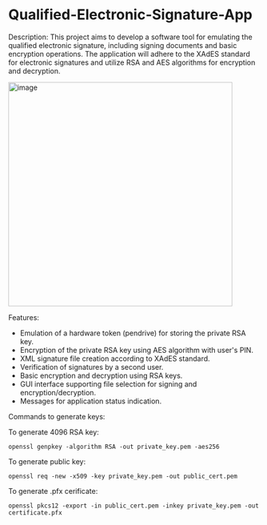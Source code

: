 # Qualified-Electronic-Signature-App

Description:
This project aims to develop a software tool for emulating the qualified electronic signature, including signing documents and basic encryption operations. The application will adhere to the XAdES standard for electronic signatures and utilize RSA and AES algorithms for encryption and decryption.

<img width="448" alt="image" src="https://github.com/PawelManczak/Qualified-Electronic-Signature-App/assets/64583165/7406953b-adac-43c0-924a-ddd6a97c2a0f">

Features:
- Emulation of a hardware token (pendrive) for storing the private RSA key.
- Encryption of the private RSA key using AES algorithm with user's PIN.
- XML signature file creation according to XAdES standard.
- Verification of signatures by a second user.
- Basic encryption and decryption using RSA keys.
- GUI interface supporting file selection for signing and encryption/decryption.
- Messages for application status indication.

Commands to generate keys:

To generate 4096 RSA key:

```openssl genpkey -algorithm RSA -out private_key.pem -aes256```

To generate public key:

```openssl req -new -x509 -key private_key.pem -out public_cert.pem```

To generate .pfx cerificate:

```openssl pkcs12 -export -in public_cert.pem -inkey private_key.pem -out certificate.pfx```
